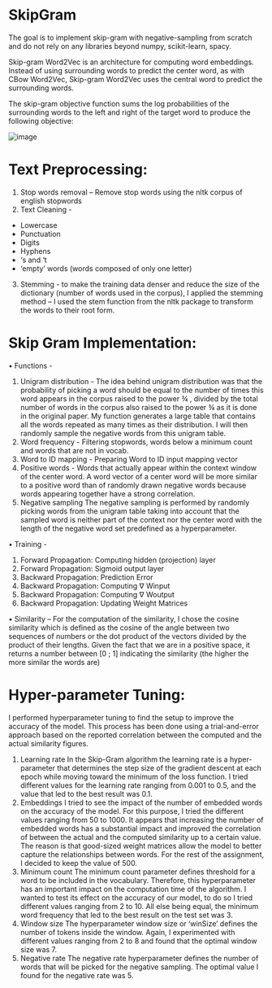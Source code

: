 # SkipGram

The goal is to implement skip-gram with negative-sampling from scratch and do not rely on any libraries beyond numpy, scikit-learn, spacy. 


Skip-gram Word2Vec is an architecture for computing word embeddings. Instead of using surrounding words to predict the center word, as with CBow Word2Vec, Skip-gram Word2Vec uses the central word to predict the surrounding words.

The skip-gram objective function sums the log probabilities of the surrounding  words to the left and right of the target word  to produce the following objective:

![image](https://user-images.githubusercontent.com/98849886/178115151-698fd8b2-b86d-487d-856e-b38ca3d9aa30.png)


# Text Preprocessing:

1. Stop words removal – Remove stop words using the nltk corpus of english stopwords
2. Text Cleaning -  
- Lowercase
- Punctuation
- Digits
- Hyphens
- ‘s and ‘t
- ‘empty’ words (words composed of only one letter) 
3. Stemming - to make the training data denser and reduce the size of the dictionary 
(number of words used in the corpus), I applied the stemming method – I used the stem
function from the nltk package to transform the words to their root form.

# Skip Gram Implementation:

• Functions -
1) Unigram distribution -
The idea behind unigram distribution was that the probability of picking a word should be equal to 
the number of times this word appears in the corpus raised to the power ¾ , divided by the total 
number of words in the corpus also raised to the power ¾ as it is done in the original paper.
My function generates a large table that contains all the words repeated as many times as their 
distribution. I will then randomly sample the negative words from this unigram table.
2) Word frequency -
Filtering stopwords, words below a minimum count and words that are not in vocab.
3) Word to ID mapping -
Preparing Word to ID input mapping vector
4) Positive words -
Words that actually appear within the context window of the center word. A word vector of a center 
word will be more similar to a positive word than of randomly drawn negative words because words 
appearing together have a strong correlation. 
5) Negative sampling
The negative sampling is performed by randomly picking words from the unigram table taking into 
account that the sampled word is neither part of the context nor the center word with the length of 
the negative word set predefined as a hyperparameter.

• Training -
1) Forward Propagation: Computing hidden (projection) layer
2) Forward Propagation: Sigmoid output layer
3) Backward Propagation: Prediction Error
4) Backward Propagation: Computing ∇ Winput
5) Backward Propagation: Computing ∇ Woutput
6) Backward Propagation: Updating Weight Matrices

• Similarity –
For the computation of the similarity, I chose the cosine similarity which is defined as the cosine of the 
angle between two sequences of numbers or the dot product of the vectors divided by the product of their 
lengths.
Given the fact that we are in a positive space, it returns a number between [0 ; 1] indicating the similarity
(the higher the more similar the words are)

# Hyper-parameter Tuning:
I performed hyperparameter tuning to find the setup to improve the accuracy 
of the model. This process has been done using a trial-and-error approach based on the reported 
correlation between the computed and the actual similarity figures.
1. Learning rate
In the Skip-Gram algorithm the learning rate is a hyper-parameter that determines the step size 
of the gradient descent at each epoch while moving toward the minimum of the loss function.
I tried different values for the learning rate ranging from 0.001 to 0.5, and 
the value that led to the best result was 0.1.
2. Embeddings
I tried to see the impact of the number of embedded words on the accuracy of the model. For 
this purpose, I tried the different values ranging from 50 to 1000.
It appears that increasing the number of embedded words has a substantial impact and 
improved the correlation of between the actual and the computed similarity up to a certain 
value. The reason is that good-sized weight matrices allow the model to better capture the 
relationships between words.
For the rest of the assignment, I decided to keep the value of 500.
3. Minimum count
The minimum count parameter defines threshold for a word to be included in the vocabulary. 
Therefore, this hyperparameter has an important impact on the computation time of the 
algorithm.
I wanted to test its effect on the accuracy of our model, to do so I tried different values 
ranging from 2 to 10.
All else being equal, the minimum word frequency that led to the best result on the test set was 3.
4. Window size
The hyperparameter window size or ‘winSize’ defines the number of tokens inside the window. 
Again, I experimented with different values ranging from 2 to 8 and found that the optimal 
window size was 7.
5. Negative rate
The negative rate hyperparameter defines the number of words that will be picked for the 
negative sampling. 
The optimal value I found for the negative rate was 5.


